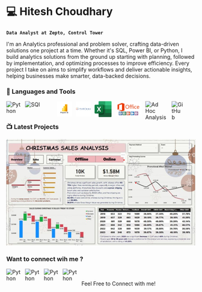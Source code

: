 # 💻 Hitesh Choudhary
**`Data Analyst at Zepto, Control Tower`**

I'm an Analytics professional and problem solver, crafting data-driven solutions one project at a time. Whether it's SQL, Power BI, or Python, I build analytics solutions from the ground up starting with planning, followed by implementation, and optimizing processes to improve efficiency. Every project I take on aims to simplify workflows and deliver actionable insights, helping businesses make smarter, data-backed decisions.

### 🧰 Languages and Tools

<img align="left" alt="Python" width="40px" style="padding-right:10px;" src="https://cdn.jsdelivr.net/gh/devicons/devicon/icons/python/python-plain.svg" /> 
<img align="left" alt="SQl" width="75px" style="padding-right:10px;" src="https://github.com/Hitesh9020/Events/blob/main/images.png"/>
<img align="left" alt="Power BI" width="40px" style="padding-right:10px;" src="https://github.com/Hitesh9020/Microsoft-Power-BI/blob/main/Power%20Bi%20Icon.png" />
<img align="left" alt="Tableau" width="40px" style="padding-right:10px;" src="https://github.com/Hitesh9020/Microsoft-Power-BI/blob/main/Tableau%20icon.png" />
<img align="left" alt="Microsoft Excel" width="45px" style="padding-right:10px;" src="https://github.com/Hitesh9020/Microsoft-Excel/blob/main/Excel%20Icon.jpeg"/>
<img align="left" alt="Microsoft Tools" width="70px" style="padding-right:10px;" src="https://github.com/Hitesh9020/Microsoft-Excel/blob/main/Microsoft%20Tools%20Icon.png" />
<img align="left" alt="Ad Hoc Analysis" width="60px" style="padding-right:10px;" src="https://github.com/Hitesh9020/Events/blob/main/Ad%20hoc%20Analysis%20%26%20Reporting.png" />
<img align="left" alt="GitHub" width="30px" style="padding-right:10px;" src="https://cdn.jsdelivr.net/gh/devicons/devicon/icons/github/github-original.svg" />
<br />
<br />


### 📺 Latest Projects 


<!-- BEGIN YOUTUBE-CARDS -->
[![Christmas Sales Analysis](https://github.com/Hitesh9020/Microsoft-Power-BI/blob/main/Christmas%20Sales%20Analysis/Christmas%20Sales%20Analysis%20Page.png)](https://github.com/Hitesh9020/Microsoft-Power-BI/tree/main/Christmas%20Sales%20Analysis)

### Want to connect wih me ?

[<img  align="left" alt="Python" width="40px" style="padding-right:10px;" src="https://github.com/Hitesh9020/Research_Work/blob/main/Email.png"/>](https://mail.google.com/mail/u/0/#inbox=1)  

[<img  align="left" alt="Python" width="40px" style="padding-right:10px;" src="https://github.com/Hitesh9020/Research_Work/blob/main/Instagram.jpeg"/>](https://www.instagram.com/hitesh79.80/)  

[<img  align="left" alt="Python" width="40px" style="padding-right:10px;" src="https://github.com/Hitesh9020/Research_Work/blob/main/Linkedln.png"/>](https://www.linkedin.com/in/hitesh-choudhary-9020/)  

[<img  align="left" alt="Python" width="40px" style="padding-right:10px;" src="https://github.com/Hitesh9020/Research_Work/blob/main/X%20Icon.png"/>](https://x.com/Hitesh_7980) 
<br />


Feel Free to Connect with me!

